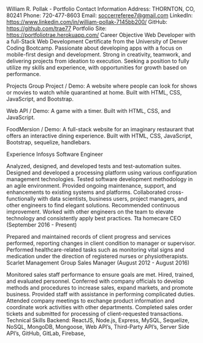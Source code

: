 William R. Pollak - Portfolio
Contact Information
Address: THORNTON, CO, 80241
Phone: 720-477-8603
Email: soccerreferee7@gmail.com
LinkedIn: https://www.linkedin.com/in/william-pollak-7145bb200/
GitHub: https://github.com/trae77
Portfolio Site: https://portfoliotrae.herokuapp.com/
Career Objective
Web Developer with a full-Stack Web Development Certificate from the University of Denver Coding Bootcamp. Passionate about developing apps with a focus on mobile-first design and development. Strong in creativity, teamwork, and delivering projects from ideation to execution. Seeking a position to fully utilize my skills and experience, with opportunities for growth based on performance.

Projects
Group Project / Demo: A website where people can look for shows or movies to watch while quarantined at home. Built with HTML, CSS, JavaScript, and Bootstrap.

Web API / Demo: A game with a timer. Built with HTML, CSS, and JavaScript.

FoodMersion / Demo: A full-stack website for an imaginary restaurant that offers an interactive dining experience. Built with HTML, CSS, JavaScript, Bootstrap, sequelize, handlebars.

Experience
Infosys Software Engineer

Analyzed, designed, and developed tests and test-automation suites.
Designed and developed a processing platform using various configuration management technologies.
Tested software development methodology in an agile environment.
Provided ongoing maintenance, support, and enhancements to existing systems and platforms.
Collaborated cross-functionally with data scientists, business users, project managers, and other engineers to find elegant solutions.
Recommended continuous improvement.
Worked with other engineers on the team to elevate technology and consistently apply best practices.
Tta homecare CEO (September 2016 - Present)

Prepared and maintained records of client progress and services performed, reporting changes in client condition to manager or supervisor.
Performed healthcare-related tasks such as monitoring vital signs and medication under the direction of registered nurses or physiotherapists.
Scarlet Management Group Sales Manager (August 2012 - August 2016)

Monitored sales staff performance to ensure goals are met.
Hired, trained, and evaluated personnel.
Conferred with company officials to develop methods and procedures to increase sales, expand markets, and promote business.
Provided staff with assistance in performing complicated duties.
Attended company meetings to exchange product information and coordinate work activities with other departments.
Completed sales order tickets and submitted for processing of client-requested transactions.
Technical Skills
Backend: ReactJS, Node.js, Express, MySQL, Sequelize, NoSQL, MongoDB, Mongoose, Web API’s, Third-Party API’s, Server Side API’s, GitHub, GitLab, Firebase,